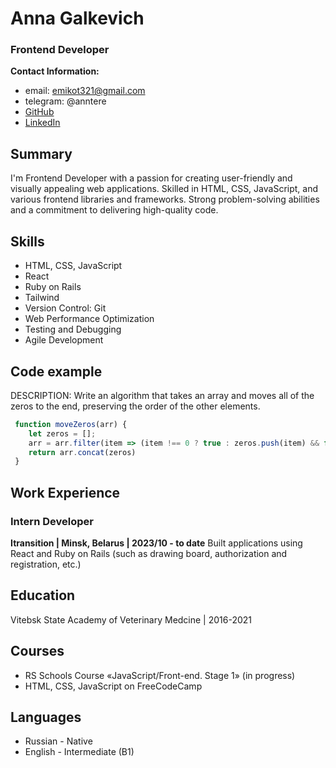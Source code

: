 # Anna Galkevich

### Frontend Developer

**Contact Information:**

- email: emikot321@gmail.com
- telegram: @anntere
- [GitHub](https://github.com/itsannaw)
- [LinkedIn](https://www.linkedin.com/in/itsannaw)

## Summary

I'm Frontend Developer with a passion for creating user-friendly and visually appealing web applications. Skilled in HTML, CSS, JavaScript, and various frontend libraries and frameworks. Strong problem-solving abilities and a commitment to delivering high-quality code.

## Skills

- HTML, CSS, JavaScript
- React
- Ruby on Rails
- Tailwind
- Version Control: Git
- Web Performance Optimization
- Testing and Debugging
- Agile Development

## Code example

DESCRIPTION:
Write an algorithm that takes an array and moves all of the zeros to the end, preserving the order of the other elements.

```javascript
 function moveZeros(arr) {
    let zeros = [];
    arr = arr.filter(item => (item !== 0 ? true : zeros.push(item) && false))
    return arr.concat(zeros)
 }
```


## Work Experience

### Intern Developer

**Itransition | Minsk, Belarus | 2023/10 - to date**
Built applications using React and Ruby on Rails (such as drawing board, authorization and registration, etc.)

## Education

Vitebsk State Academy of Veterinary Medcine | 2016-2021

## Courses

- RS Schools Course «JavaScript/Front-end. Stage 1» (in progress)
- HTML, CSS, JavaScript on FreeCodeCamp

## Languages

- Russian - Native
- English - Intermediate (B1)
